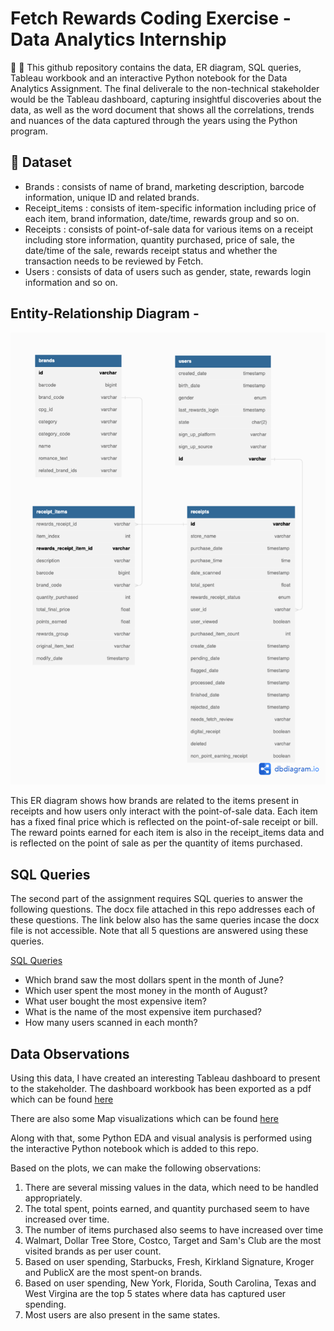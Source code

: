 # Fetch Rewards Coding Exercise - Data Analytics Internship
:space_invader: :robot: This github repository contains the data, ER diagram, SQL queries, Tableau workbook and an interactive Python notebook for the Data Analytics Assignment. The final deliverale to the non-technical stakeholder would be the Tableau dashboard, capturing insightful discoveries about the data, as well as the word document that shows all the correlations, trends and nuances of the data captured through the years using the Python program.

## :open_file_folder: Dataset
- Brands : consists of name of brand, marketing description, barcode information, unique ID and related brands.
- Receipt_items : consists of item-specific information including price of each item, brand information, date/time, rewards group  and so on.
- Receipts : consists of point-of-sale data for various items on a receipt including store information, quantity purchased, price of sale, the date/time of the sale, rewards receipt status and whether the transaction needs to be reviewed by Fetch.
- Users : consists of data of users such as gender, state, rewards login information and so on.

## Entity-Relationship Diagram -
![This is an image](/ERD.png)

This ER diagram shows how brands are related to the items present in receipts and how users only interact with the point-of-sale data. Each item has a fixed final price which is reflected on the point-of-sale receipt or bill. The reward points earned for each item is also in the receipt_items data and is reflected on the point of sale as per the quantity of items purchased.

## SQL Queries

The second part of the assignment requires SQL queries to answer the following questions. 
The docx file attached in this repo addresses each of these questions. The link below also has the same queries incase the docx file is not accessible.
Note that all 5 questions are answered using these queries.

[SQL Queries](https://docs.google.com/document/d/1wffSZmA4IuWUS7lP0Ca1vxQZ66rtqvkj/edit?usp=sharing&ouid=108480454610486985319&rtpof=true&sd=true)

- Which brand saw the most dollars spent in the month of June?
- Which user spent the most money in the month of August?
- What user bought the most expensive item?
- What is the name of the most expensive item purchased?
- How many users scanned in each month?

## Data Observations

Using this data, I have created an interesting Tableau dashboard to present to the stakeholder. The dashboard workbook has been exported as a pdf which can be found [here](https://github.com/nehasheth2/Fetch_DataAnalytics/blob/main/Tableau%20Dashboard%20PDFs/Dashboard.pdf)

There are also some Map visualizations which can be found [here](https://github.com/nehasheth2/Fetch_DataAnalytics/blob/main/Tableau%20Dashboard%20PDFs/Maps.pdf)


Along with that, some Python EDA and visual analysis is performed using the interactive Python notebook which is added to this repo.

Based on the plots, we can make the following observations:

1. There are several missing values in the data, which need to be handled appropriately.
2. The total spent, points earned, and quantity purchased seem to have increased over time.
3. The number of items purchased also seems to have increased over time
4. Walmart, Dollar Tree Store, Costco, Target and Sam's Club are the most visited brands as per user count.
5. Based on user spending, Starbucks, Fresh, Kirkland Signature, Kroger and PublicX are the most spent-on brands.
6. Based on user spending, New York, Florida, South Carolina, Texas and West Virgina are the top 5 states where data has captured user spending.
7. Most users are also present in the same states.



